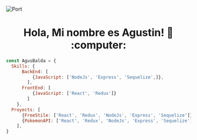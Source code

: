 ![Port](https://user-images.githubusercontent.com/58223692/95631179-9bf7af80-0a59-11eb-8120-a4a064c956b7.jpg)
<h1 align="center"> Hola, Mi nombre es Agustin! 👋 :computer: </h1>

```js
const AgusBalda = {
  Skills: {
      BackEnd: [
          {JavaScript: ['NodeJs', 'Express', 'Sequelize',]},
        ],
      FrontEnd: [
          {JavaScript: ['React', 'Redux']}
        ]
    },
  Proyects: [
      {FreeStile: ['React', 'Redux', 'NodeJs', 'Express', 'Sequelize']},
      {PokemonAPI: ['React', 'Redux', 'NodeJs', 'Express', 'Sequelize']}
    ],
}
```

